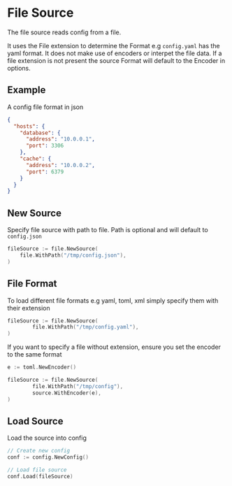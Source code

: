 # File Source

The file source reads config from a file.

It uses the File extension to determine the Format e.g `config.yaml` has the yaml format.
It does not make use of encoders or interpet the file data. If a file extension is not present
the source Format will default to the Encoder in options.

## Example

A config file format in json

```json
{
  "hosts": {
    "database": {
      "address": "10.0.0.1",
      "port": 3306
    },
    "cache": {
      "address": "10.0.0.2",
      "port": 6379
    }
  }
}
```

## New Source

Specify file source with path to file. Path is optional and will default to `config.json`

```go
fileSource := file.NewSource(
	file.WithPath("/tmp/config.json"),
)
```

## File Format

To load different file formats e.g yaml, toml, xml simply specify them with their extension

```go
fileSource := file.NewSource(
        file.WithPath("/tmp/config.yaml"),
)
```

If you want to specify a file without extension, ensure you set the encoder to the same format

```go
e := toml.NewEncoder()

fileSource := file.NewSource(
        file.WithPath("/tmp/config"),
        source.WithEncoder(e),
)
```

## Load Source

Load the source into config

```go
// Create new config
conf := config.NewConfig()

// Load file source
conf.Load(fileSource)
```
